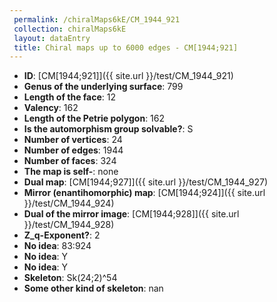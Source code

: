 ```yaml
--- 
 permalink: /chiralMaps6kE/CM_1944_921 
 collection: chiralMaps6kE
 layout: dataEntry
 title: Chiral maps up to 6000 edges - CM[1944;921]
---
```


- **ID**: [CM[1944;921]]({{ site.url }}/test/CM_1944_921)
- **Genus of the underlying surface**: 799
- **Length of the face**: 12
- **Valency**: 162
- **Length of the Petrie polygon**: 162
- **Is the automorphism group solvable?**: S
- **Number of vertices**: 24
- **Number of edges**: 1944
- **Number of faces**: 324
- **The map is self-**: none
- **Dual map**: [CM[1944;927]]({{ site.url }}/test/CM_1944_927)
- **Mirror (enantihomorphic) map**: [CM[1944;924]]({{ site.url }}/test/CM_1944_924)
- **Dual of the mirror image**: [CM[1944;928]]({{ site.url }}/test/CM_1944_928)
- **Z_q-Exponent?**: 2
- **No idea**:  83:924
- **No idea**: Y
- **No idea**: Y
- **Skeleton**: Sk(24;2)^54
- **Some other kind of skeleton**: nan
